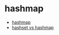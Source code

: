 # hashmap

* [hashmap](https://liujiacai.net/blog/2015/09/03/java-hashmap/)
* [hashset vs hashmap](http://www.cnblogs.com/ywl925/p/3865269.html)
